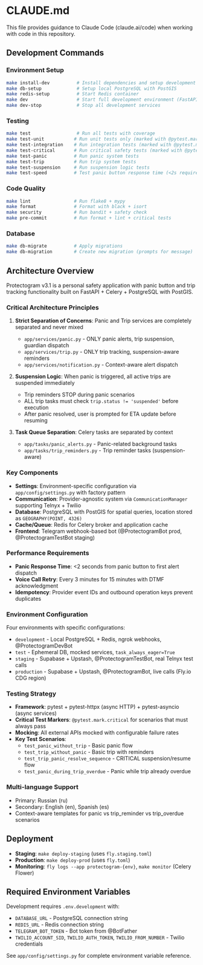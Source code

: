 # CLAUDE.md

This file provides guidance to Claude Code (claude.ai/code) when working with code in this repository.

## Development Commands

### Environment Setup
```bash
make install-dev          # Install dependencies and setup development environment
make db-setup             # Setup local PostgreSQL with PostGIS
make redis-setup          # Start Redis container
make dev                  # Start full development environment (FastAPI + Celery)
make dev-stop             # Stop all development services
```

### Testing
```bash
make test                 # Run all tests with coverage
make test-unit           # Run unit tests only (marked with @pytest.mark.unit)
make test-integration    # Run integration tests (marked with @pytest.mark.integration)
make test-critical       # Run critical safety tests (marked with @pytest.mark.critical)
make test-panic          # Run panic system tests
make test-trip           # Run trip system tests
make test-suspension     # Run suspension logic tests
make test-speed          # Test panic button response time (<2s requirement)
```

### Code Quality
```bash
make lint                # Run flake8 + mypy
make format              # Format with black + isort
make security            # Run bandit + safety check
make pre-commit          # Run format + lint + critical tests
```

### Database
```bash
make db-migrate          # Apply migrations
make db-migration        # Create new migration (prompts for message)
```

## Architecture Overview

Protectogram v3.1 is a personal safety application with panic button and trip tracking functionality built on FastAPI + Celery + PostgreSQL with PostGIS.

### Critical Architecture Principles

1. **Strict Separation of Concerns**: Panic and Trip services are completely separated and never mixed
   - `app/services/panic.py` - ONLY panic alerts, trip suspension, guardian dispatch
   - `app/services/trip.py` - ONLY trip tracking, suspension-aware reminders
   - `app/services/notification.py` - Context-aware alert dispatch

2. **Suspension Logic**: When panic is triggered, all active trips are suspended immediately
   - Trip reminders STOP during panic scenarios
   - ALL trip tasks must check `trip.status != 'suspended'` before execution
   - After panic resolved, user is prompted for ETA update before resuming

3. **Task Queue Separation**: Celery tasks are separated by context
   - `app/tasks/panic_alerts.py` - Panic-related background tasks
   - `app/tasks/trip_reminders.py` - Trip reminder tasks (suspension-aware)

### Key Components

- **Settings**: Environment-specific configuration via `app/config/settings.py` with factory pattern
- **Communication**: Provider-agnostic system via `CommunicationManager` supporting Telnyx + Twilio
- **Database**: PostgreSQL with PostGIS for spatial queries, location stored as `GEOGRAPHY(POINT, 4326)`
- **Cache/Queue**: Redis for Celery broker and application cache
- **Frontend**: Telegram webhook-based bot (@ProtectogramBot prod, @ProtectogramTestBot staging)

### Performance Requirements

- **Panic Response Time**: <2 seconds from panic button to first alert dispatch
- **Voice Call Retry**: Every 3 minutes for 15 minutes with DTMF acknowledgment
- **Idempotency**: Provider event IDs and outbound operation keys prevent duplicates

### Environment Configuration

Four environments with specific configurations:
- `development` - Local PostgreSQL + Redis, ngrok webhooks, @ProtectogramDevBot
- `test` - Ephemeral DB, mocked services, `task_always_eager=True`
- `staging` - Supabase + Upstash, @ProtectogramTestBot, real Telnyx test calls
- `production` - Supabase + Upstash, @ProtectogramBot, live calls (Fly.io CDG region)

### Testing Strategy

- **Framework**: pytest + pytest-httpx (async HTTP) + pytest-asyncio (async services)
- **Critical Test Markers**: `@pytest.mark.critical` for scenarios that must always pass
- **Mocking**: All external APIs mocked with configurable failure rates
- **Key Test Scenarios**:
  - `test_panic_without_trip` - Basic panic flow
  - `test_trip_without_panic` - Basic trip with reminders
  - `test_trip_panic_resolve_sequence` - CRITICAL suspension/resume flow
  - `test_panic_during_trip_overdue` - Panic while trip already overdue

### Multi-language Support

- Primary: Russian (ru)
- Secondary: English (en), Spanish (es)
- Context-aware templates for panic vs trip_reminder vs trip_overdue scenarios

## Deployment

- **Staging**: `make deploy-staging` (uses `fly.staging.toml`)
- **Production**: `make deploy-prod` (uses `fly.toml`)
- **Monitoring**: `fly logs --app protectogram-{env}`, `make monitor` (Celery Flower)

## Required Environment Variables

Development requires `.env.development` with:
- `DATABASE_URL` - PostgreSQL connection string
- `REDIS_URL` - Redis connection string  
- `TELEGRAM_BOT_TOKEN` - Bot token from @BotFather
- `TWILIO_ACCOUNT_SID`, `TWILIO_AUTH_TOKEN`, `TWILIO_FROM_NUMBER` - Twilio credentials

See `app/config/settings.py` for complete environment variable reference.